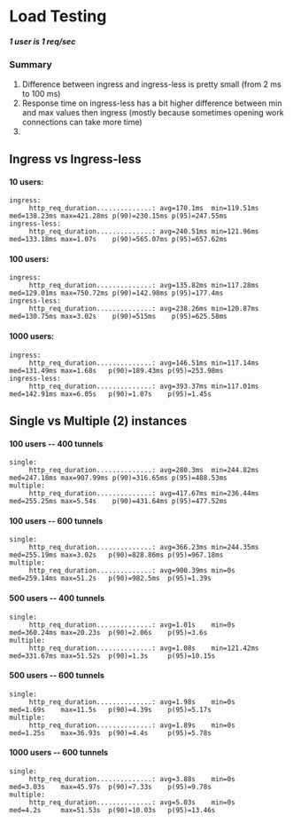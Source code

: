 
# Load Testing

##### 1 user is 1 req/sec

### Summary

1) Difference between ingress and ingress-less is pretty small (from 2 ms to 100 ms)
2) Response time on ingress-less has a bit higher difference between min and max values then ingress 
(mostly because sometimes opening work connections can take more time)
3) 

## Ingress vs Ingress-less

#### 10 users:

```
ingress:
     http_req_duration..............: avg=170.1ms  min=119.51ms med=138.23ms max=421.28ms p(90)=230.15ms p(95)=247.55ms
ingress-less:
     http_req_duration..............: avg=240.51ms min=121.96ms med=133.18ms max=1.07s    p(90)=565.07ms p(95)=657.62ms
```


#### 100 users:

```
ingress:
     http_req_duration..............: avg=135.82ms min=117.28ms med=129.01ms max=750.72ms p(90)=142.98ms p(95)=177.4ms
ingress-less:
     http_req_duration..............: avg=238.26ms min=120.87ms med=130.75ms max=3.02s    p(90)=515ms    p(95)=625.58ms
```


#### 1000 users:

```
ingress:
     http_req_duration..............: avg=146.51ms min=117.14ms med=131.49ms max=1.68s   p(90)=189.43ms p(95)=253.98ms
ingress-less:
     http_req_duration..............: avg=393.37ms min=117.01ms med=142.91ms max=6.05s   p(90)=1.07s    p(95)=1.45s   
```


## Single vs Multiple (2) instances

#### 100 users -- 400 tunnels

```
single:
     http_req_duration..............: avg=280.3ms  min=244.82ms med=247.18ms max=907.99ms p(90)=316.65ms p(95)=488.53ms
multiple:
     http_req_duration..............: avg=417.67ms min=236.44ms med=255.25ms max=5.54s    p(90)=431.64ms p(95)=477.52ms
```

#### 100 users -- 600 tunnels

```
single:
     http_req_duration..............: avg=366.23ms min=244.35ms med=255.19ms max=3.02s   p(90)=828.86ms p(95)=967.18ms
multiple:
     http_req_duration..............: avg=900.39ms min=0s       med=259.14ms max=51.2s   p(90)=982.5ms  p(95)=1.39s   
```

#### 500 users -- 400 tunnels

```
single:
     http_req_duration..............: avg=1.01s    min=0s       med=360.24ms max=20.23s  p(90)=2.06s    p(95)=3.6s    
multiple:
     http_req_duration..............: avg=1.08s    min=121.42ms med=331.67ms max=51.52s  p(90)=1.3s     p(95)=10.15s  
```

#### 500 users -- 600 tunnels

```
single:
     http_req_duration..............: avg=1.98s    min=0s       med=1.69s    max=11.5s   p(90)=4.39s    p(95)=5.17s   
multiple:
     http_req_duration..............: avg=1.89s    min=0s       med=1.25s    max=36.93s  p(90)=4.4s     p(95)=5.78s   
```

#### 1000 users -- 600 tunnels

```
single:
     http_req_duration..............: avg=3.88s    min=0s       med=3.03s    max=45.97s  p(90)=7.33s    p(95)=9.78s   
multiple:
     http_req_duration..............: avg=5.03s    min=0s       med=4.2s     max=51.53s  p(90)=10.03s   p(95)=13.46s  
```
